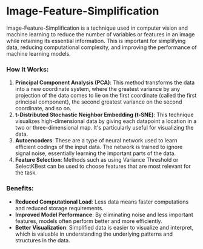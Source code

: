 # Image-Feature-Simplification

Image-Feature-Simplification is a technique used in computer vision and machine learning to reduce the number of variables or features in an image while retaining its essential information. This is important for simplifying data, reducing computational complexity, and improving the performance of machine learning models.

### How It Works:
1. **Principal Component Analysis (PCA)**: This method transforms the data into a new coordinate system, where the greatest variance by any projection of the data comes to lie on the first coordinate (called the first principal component), the second greatest variance on the second coordinate, and so on.
2. **t-Distributed Stochastic Neighbor Embedding (t-SNE)**: This technique visualizes high-dimensional data by giving each datapoint a location in a two or three-dimensional map. It's particularly useful for visualizing the data.
3. **Autoencoders**: These are a type of neural network used to learn efficient codings of the input data. The network is trained to ignore signal noise, essentially learning the important parts of the data.
4. **Feature Selection**: Methods such as using Variance Threshold or SelectKBest can be used to choose features that are most relevant for the task.

### Benefits:
- **Reduced Computational Load**: Less data means faster computations and reduced storage requirements.
- **Improved Model Performance**: By eliminating noise and less important features, models often perform better and more efficiently.
- **Better Visualization**: Simplified data is easier to visualize and interpret, which is valuable in understanding the underlying patterns and structures in the data.
